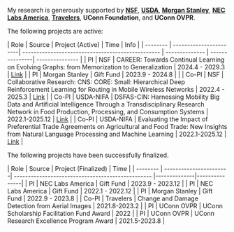My research is generously supported by [**NSF**](https://www.nsf.gov/), [**USDA**](https://www.usda.gov/), [**Morgan Stanley**](https://www.morganstanley.com/), [**NEC Labs America**](https://www.nec-labs.com/), [**Travelers**](https://www.travelers.com/), **UConn Foundation**, and **UConn OVPR**.

The following projects are active:

| Role   | Source            | Project (Active)  | Time         | Info  |
| -------- | -----------------------| ------------------------------------------------- | -------------- | ---------------| --------------- |
| PI | NSF | CAREER: Towards Continual Learning on Evolving Graphs: from Memorization to Generalization | 2024.4 - 2029.3 | [Link](https://www.nsf.gov/awardsearch/showAward?AWD_ID=2338878&HistoricalAwards=false) |
| PI | Morgan Stanley | Gift Fund | 2023.9 - 2024.8 | |
| Co-PI | NSF | Collaborative Research: CNS: CORE: Small: Hierarchical Deep Reinforcement Learning for Routing in Mobile Wireless Networks | 2022.4 - 2025.3 | [Link](https://www.nsf.gov/awardsearch/showAward?AWD_ID=2154191) |
| Co-PI | USDA-NIFA | DSFAS-CIN: Harnessing Mobility Big Data and Artificial Intelligence Through a Transdisciplinary Research Network in Food Production, Processing, and Consumption Systems | 2022.1-2025.12 | [Link](https://portal.nifa.usda.gov/web/crisprojectpages/1028264-dsfas-cin-harnessing-mobility-big-data-and-artificial-intelligence-through-a-transdisciplinary-research-network-in-food-production-processing-and-consumption-systems.html) |
| Co-PI | USDA-NIFA | Evaluating the Impact of Preferential Trade Agreements on Agricultural and Food Trade: New Insights from Natural Language Processing and Machine Learning | 2022.1-2025.12 | [Link](https://portal.nifa.usda.gov/web/crisprojectpages/1028020-evaluating-the-impact-of-preferential-trade-agreements-on-agricultural-and-food-trade-new-insights-from-natural-language-processing-and-machine-learning.html) |

The following projects have been successfully finalized.

| Role   | Source            | Project (Finalized)  | Time         |
| -------- | -----------------------| ------------------------------------------------- |--------------|---------------|
| PI | NEC Labs America | Gift Fund | 2023.9 - 2023.12 |
| PI | NEC Labs America | Gift Fund | 2022.1 - 2022.12 |
| PI | Morgan Stanley | Gift Fund | 2022.9 - 2023.8 |
| Co-PI | Travelers | Change and Damage Detection from Aerial Images | 2021.8-2023.2 |
| PI | UConn OVPR | UConn Scholarship Facilitation Fund Award | 2022 |
| PI | UConn OVPR | UConn Research Excellence Program Award | 2021.5-2023.8 |
